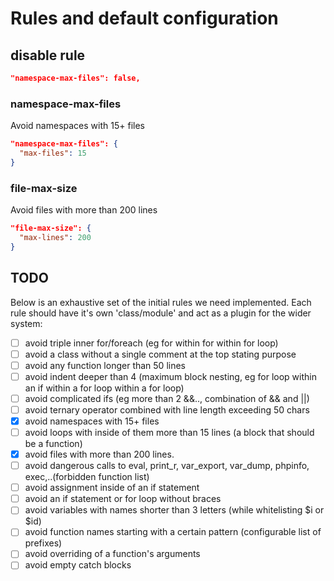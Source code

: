 # Rules and default configuration

## disable rule

```JSON
"namespace-max-files": false,
```

### namespace-max-files

Avoid namespaces with 15+ files

```JSON
"namespace-max-files": {
  "max-files": 15
}
```

### file-max-size

Avoid files with more than 200 lines

```JSON
"file-max-size": {
  "max-lines": 200
}
```

## TODO

Below is an exhaustive set of the initial rules we need implemented. Each rule should have it's own 'class/module' and act as a plugin for the wider system:

- [ ] avoid triple inner for/foreach (eg for within for within for loop)
- [ ] avoid a class without a single comment at the top stating purpose
- [ ] avoid any function longer than 50 lines
- [ ] avoid indent deeper than 4 (maximum block nesting, eg for loop within an if within a for loop within a for loop)
- [ ] avoid complicated ifs (eg more than 2 &&.., combination of && and ||)
- [ ] avoid ternary operator combined with line length exceeding 50 chars
- [x] avoid namespaces with 15+ files
- [ ] avoid loops with inside of them more than 15 lines (a block that should be a function)
- [x] avoid files with more than 200 lines.
- [ ] avoid dangerous calls to eval, print_r, var_export, var_dump, phpinfo, exec,..(forbidden function list)
- [ ] avoid assignment inside of an if statement
- [ ] avoid an if statement or for loop without braces
- [ ] avoid variables with names shorter than 3 letters (while whitelisting $i or $id)
- [ ] avoid function names starting with a certain pattern (configurable list of prefixes)
- [ ] avoid overriding of a function's arguments
- [ ] avoid empty catch blocks

